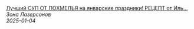 <!--2025-01-04 10:00:10-->
<div class="yb">
  <a class="nodecor" href="/index.html?eda/luchshij_sup_ot_pohmelya_na_yanvarskie_prazdniki_recept_ot_ili_lazersona">
    <img class="preview" data-videoid="EQ81DzCMqWg" src="https://i2.ytimg.com/vi/EQ81DzCMqWg/hqdefault.jpg" align="middle" alt="">
  </a>
  <div class="inlbl text">
    <a class="nodecor" href="/index.html?eda/luchshij_sup_ot_pohmelya_na_yanvarskie_prazdniki_recept_ot_ili_lazersona">Лучший СУП ОТ ПОХМЕЛЬЯ на январские праздники! РЕЦЕПТ от Иль...</a><br>
    <i class="smaller2">Зона Лазерсoнов</i><br>
    <i class="smaller3">2025-01-04</i>
  </div>
</div>
